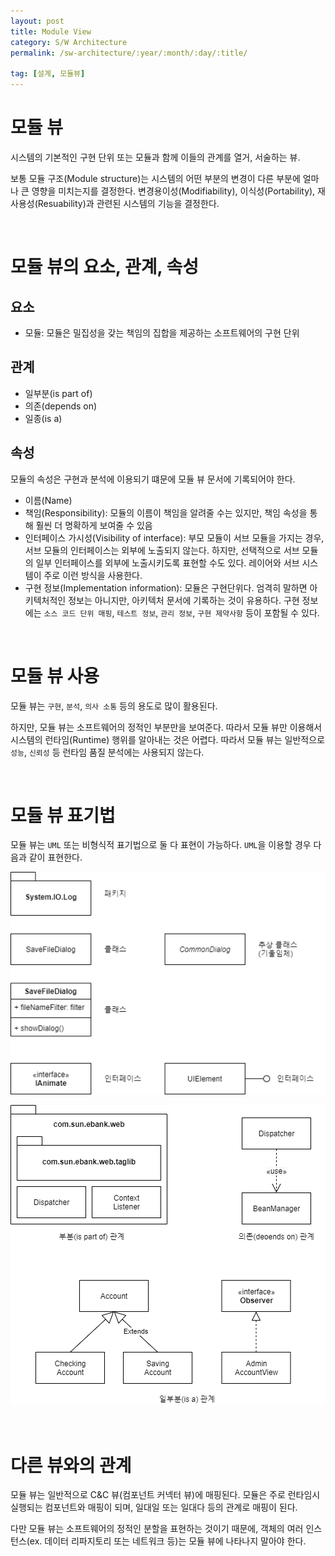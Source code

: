 ```yaml
---
layout: post
title: Module View
category: S/W Architecture
permalink: /sw-architecture/:year/:month/:day/:title/

tag: [설계, 모듈뷰]
---
```


# 모듈 뷰

시스템의 기본적인 구현 단위 또는 모듈과 함께 이들의 관계를 열거, 서술하는 뷰.

보통 모듈 구조(Module structure)는 시스템의 어떤 부분의 변경이 다른 부분에 얼마나 큰 
영향을 미치는지를 결정한다. 변경용이성(Modifiability), 이식성(Portability), 재사용성(Resuability)과
관련된 시스템의 기능을 결정한다.

<br>

# 모듈 뷰의 요소, 관계, 속성

## 요소

* 모듈: 모듈은 밀집성을 갖는 책임의 집합을 제공하는 소프트웨어의 구현 단위

## 관계

* 일부분(is part of)
* 의존(depends on)
* 일종(is a)

## 속성

모듈의 속성은 구현과 분석에 이용되기 떄문에 모듈 뷰 문서에 기록되어야 한다.

* 이름(Name)
* 책임(Responsibility): 모듈의 이름이 책임을 알려줄 수는 있지만, 책임 속성을 통해 훨씬 더 명확하게 보여줄 수 있음
* 인터페이스 가시성(Visibility of interface): 부모 모듈이 서브 모듈을 가지는 경우, 서브 모듈의 인터페이스는 외부에 노출되지 않는다. 하지만, 선택적으로 서브 모듈의 일부 인터페이스를 외부에 노출시키도록 표현할 수도 있다. 레이어와 서브 시스템이 주로 이런 방식을 사용한다.
* 구현 정보(Implementation information): 모듈은 구현단위다. 엄격히 말하면 아키텍처적인 정보는 아니지만, 아키텍처 문서에 기록하는 것이 유용하다. 구현 정보에는 `소스 코드 단위 매핑`, `테스트 정보`, `관리 정보`, `구현 제약사항` 등이 포함될 수 있다.

<br>

# 모듈 뷰 사용

모듈 뷰는 `구현`, `분석`, `의사 소통` 등의 용도로 많이 활용된다.

하지만, 모듈 뷰는 소프트웨어의 정적인 부분만을 보여준다. 따라서 모듈 뷰만 이용해서 시스템의 런타임(Runtime) 행위를 알아내는 것은 어렵다. 따라서 모듈 뷰는 일반적으로 `성능`, `신뢰성` 등 런타임 품질 분석에는 사용되지 않는다.

<br>

# 모듈 뷰 표기법

모듈 뷰는 `UML` 또는 비형식적 표기법으로 둘 다 표현이 가능하다. `UML`을 이용할 경우 다음과 같이
표현한다.

![image](/assets/sw/007.png)

![image](/assets/sw/008.png)

<br>

# 다른 뷰와의 관계

모듈 뷰는 일반적으로 C&C 뷰(컴포넌트 커넥터 뷰)에 매핑된다. 모듈은 주로 런타임시 실행되는 컴포넌트와
매핑이 되며, 일대일 또는 일대다 등의 관계로 매핑이 된다.

다만 모듈 뷰는 소프트웨어의 정적인 분할을 표현하는 것이기 때문에, 객체의 여러 인스턴스(ex. 데이터 리파지토리 또는 네트워크 등)는 모듈 뷰에 나타나지 말아야 한다.
